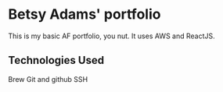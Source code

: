 # Betsy Adams' portfolio

This is my basic AF portfolio, you nut. It uses AWS and ReactJS.

## Technologies Used

Brew
Git and github
SSH
